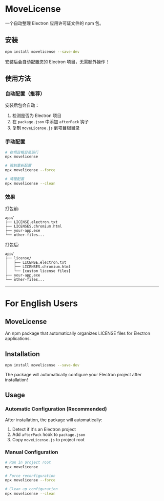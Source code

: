 # MoveLicense

一个自动整理 Electron 应用许可证文件的 npm 包。

## 安装

```bash
npm install movelicense --save-dev
```

安装后会自动配置您的 Electron 项目，无需额外操作！

## 使用方法

### 自动配置（推荐）

安装后包会自动：
1. 检测是否为 Electron 项目
2. 在 `package.json` 中添加 `afterPack` 钩子
3. 复制 `moveLicense.js` 到项目根目录

### 手动配置

```bash
# 在项目根目录运行
npx movelicense

# 强制重新配置
npx movelicense --force

# 清理配置
npx movelicense --clean
```

### 效果

打包前:
```
app/
├── LICENSE.electron.txt
├── LICENSES.chromium.html
├── your-app.exe
└── other-files...
```

打包后:
```
app/
├── license/
│   ├── LICENSE.electron.txt
│   ├── LICENSES.chromium.html
│   └── [custom license files]
├── your-app.exe
└── other-files...
```

---

# For English Users

## MoveLicense

An npm package that automatically organizes LICENSE files for Electron applications.

## Installation

```bash
npm install movelicense --save-dev
```

The package will automatically configure your Electron project after installation!

## Usage

### Automatic Configuration (Recommended)

After installation, the package will automatically:
1. Detect if it's an Electron project
2. Add `afterPack` hook to `package.json`
3. Copy `moveLicense.js` to project root

### Manual Configuration

```bash
# Run in project root
npx movelicense

# Force reconfiguration
npx movelicense --force

# Clean up configuration  
npx movelicense --clean
```
